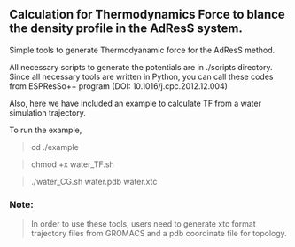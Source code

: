 ## Calculation for Thermodynamics Force to blance the density profile in the AdResS system.

Simple tools to generate Thermodyanamic force for the AdResS method.

All necessary scripts to generate the potentials are in ./scripts directory. Since all necessary tools are written in Python, you can call these codes from ESPResSo++ program (DOI: 10.1016/j.cpc.2012.12.004)

Also, here we have included an example to calculate TF from a water simulation trajectory. 

To run the example,

> cd ./example

> chmod +x water_TF.sh

> ./water_CG.sh water.pdb water.xtc


### Note:
> In order to use these tools, users need to generate xtc format trajectory files from GROMACS and a pdb coordinate file for topology. 

